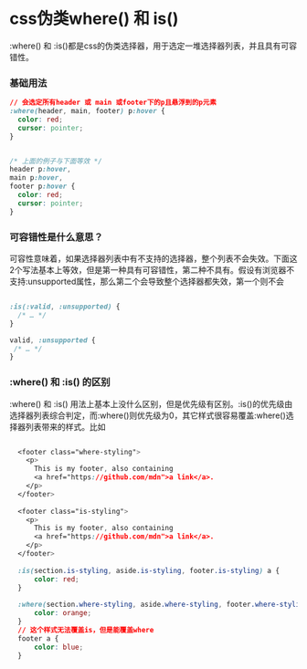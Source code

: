 # css伪类where() 和 is()
:where() 和 :is()都是css的伪类选择器，用于选定一堆选择器列表，并且具有可容错性。

### 基础用法

```css
// 会选定所有header 或 main 或footer下的p且悬浮到的p元素
:where(header, main, footer) p:hover {
  color: red;
  cursor: pointer;
}

```

```css

/* 上面的例子与下面等效 */
header p:hover,
main p:hover,
footer p:hover {
  color: red;
  cursor: pointer;
}

```

### 可容错性是什么意思？
可容性意味着，如果选择器列表中有不支持的选择器，整个列表不会失效。下面这2个写法基本上等效，但是第一种具有可容错性，第二种不具有。假设有浏览器不支持:unsupported属性，那么第二个会导致整个选择器都失效，第一个则不会

```css

:is(:valid, :unsupported) {
  /* … */
}

valid, :unsupported {
 /* … */
}
```

### :where() 和 :is() 的区别
:where() 和 :is() 用法上基本上没什么区别，但是优先级有区别。:is()的优先级由选择器列表综合判定，而:where()则优先级为0，其它样式很容易覆盖:where()选择器列表带来的样式。比如

```css

  <footer class="where-styling">
    <p>
      This is my footer, also containing
      <a href="https://github.com/mdn">a link</a>.
    </p>
  </footer>
  
  <footer class="is-styling">
    <p>
      This is my footer, also containing
      <a href="https://github.com/mdn">a link</a>.
    </p>
  </footer>
  
  :is(section.is-styling, aside.is-styling, footer.is-styling) a {
	  color: red;
  }
	
  :where(section.where-styling, aside.where-styling, footer.where-styling) a {
	  color: orange;
  }
  // 这个样式无法覆盖is，但是能覆盖where
  footer a {
	  color: blue;
  }

```

